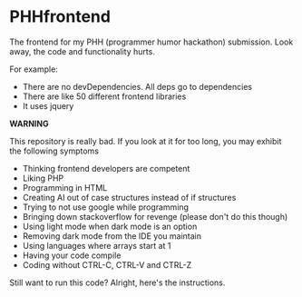 # PHHfrontend
The frontend for my PHH (programmer humor hackathon) submission. Look away, the code and functionality hurts.

For example:

* There are no devDependencies. All deps go to dependencies
* There are like 50 different frontend libraries
* It uses jquery

**WARNING**

This repository is really bad. If you look at it 
for too long, you may exhibit the following symptoms

* Thinking frontend developers are competent
* Liking PHP
* Programming in HTML
* Creating AI out of case structures instead of if structures
* Trying to not use google while programming
* Bringing down stackoverflow for revenge (please don't do this though)
* Using light mode when dark mode is an option
* Removing dark mode from the IDE you maintain
* Using languages where arrays start at 1
* Having your code compile
* Coding without CTRL-C, CTRL-V and CTRL-Z

Still want to run this code? Alright, here's the instructions.
